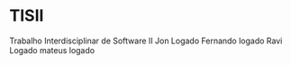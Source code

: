 # TISII
Trabalho Interdisciplinar de Software II
Jon Logado
Fernando logado
Ravi Logado
mateus logado
